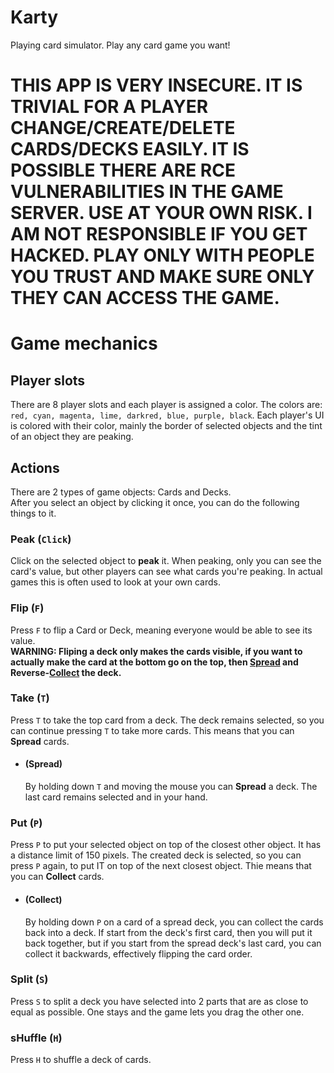 # Karty
Playing card simulator. Play any card game you want!
# THIS APP IS VERY INSECURE. IT IS TRIVIAL FOR A PLAYER CHANGE/CREATE/DELETE CARDS/DECKS EASILY. IT IS POSSIBLE THERE ARE RCE VULNERABILITIES IN THE GAME SERVER. USE AT YOUR OWN RISK. I AM NOT RESPONSIBLE IF YOU GET HACKED. PLAY ONLY WITH PEOPLE YOU TRUST AND MAKE SURE ONLY THEY CAN ACCESS THE GAME.
# Game mechanics
## Player slots
There are 8 player slots and each player is assigned a color. The colors are:  `red, cyan, magenta, lime, darkred, blue, purple, black`. 
Each player's UI is colored with their color, mainly the border of selected objects and the tint of an object they are peaking.
## Actions
There are 2 types of game objects: Cards and Decks.  
After you select an object by clicking it once, you can do the following things to it.
### Peak (`Click`)
Click on the selected object to **peak** it. When peaking, only you can see the card's value, but other players can see what cards you're peaking. In actual games this is often
used to look at your own cards.
### Flip (`F`)  
Press `F` to flip a Card or Deck, meaning everyone would be able to see its value.  
**WARNING: Fliping a deck only makes the cards visible, if you want to actually make the card at the bottom go on the top, then [Spread](#spread) and Reverse-[Collect](#collect) 
the deck.**
### Take (`T`)
Press `T` to take the top card from a deck. The deck remains selected, so you can continue pressing `T` to take more cards. This means that you can **Spread** cards.
* #### (Spread)  
  By holding down `T` and moving the mouse you can **Spread** a deck. The last card remains selected and in your hand.
### Put (`P`)
Press `P` to put your selected object on top of the closest other object. It has a distance limit of 150 pixels. The created deck is selected, so you can press `P` again, 
to put IT on top of the next closest object. Thie means that you can **Collect** cards.
* #### (Collect)
  By holding down `P` on a card of a spread deck, you can collect the cards back into a deck. If start from the deck's first card, then you will put it back together, 
  but if you start from the spread deck's last card, you can collect it backwards, effectively flipping the card order.
### Split (`S`)
Press `S` to split a deck you have selected into 2 parts that are as close to equal as possible. One stays and the game lets you drag the other one.
### sHuffle (`H`)
Press `H` to shuffle a deck of cards.